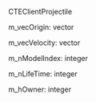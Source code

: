 CTEClientProjectile

m_vecOrigin: vector

m_vecVelocity: vector

m_nModelIndex: integer

m_nLifeTime: integer

m_hOwner: integer